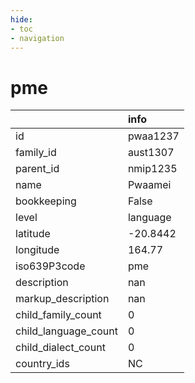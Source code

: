 ```yaml
---
hide:
- toc
- navigation
---
```

# pme
|                      | info     |
|:---------------------|:---------|
| id                   | pwaa1237 |
| family_id            | aust1307 |
| parent_id            | nmip1235 |
| name                 | Pwaamei  |
| bookkeeping          | False    |
| level                | language |
| latitude             | -20.8442 |
| longitude            | 164.77   |
| iso639P3code         | pme      |
| description          | nan      |
| markup_description   | nan      |
| child_family_count   | 0        |
| child_language_count | 0        |
| child_dialect_count  | 0        |
| country_ids          | NC       |